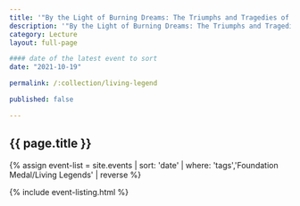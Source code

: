 ```yaml
---
title: '"By the Light of Burning Dreams: The Triumphs and Tragedies of the Second American Revolution"'
description: '"By the Light of Burning Dreams: The Triumphs and Tragedies of the Second American Revolution" with David Talbot and Margaret Talbot"'
category: Lecture
layout: full-page

#### date of the latest event to sort
date: "2021-10-19"

permalink: /:collection/living-legend

published: false

---
```

<section id="main-content">
<div class="grid-container large">
<section class="heading">
<h2 class="underline">{{ page.title }}</h2>
</section>

<div class="events-card-list fade-out-siblings">
{% assign event-list = site.events | sort: 'date' | where: 'tags','Foundation Medal/Living Legends' | reverse %}

{% include event-listing.html %}
